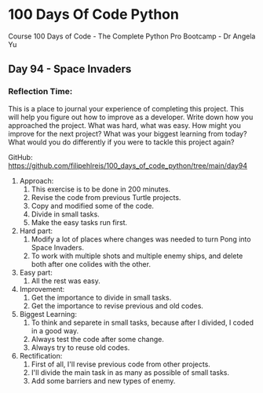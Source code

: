 # 100 Days Of Code Python
Course 100 Days of Code - The Complete Python Pro Bootcamp - Dr Angela Yu

## Day 94 - Space Invaders

### **Reflection Time:**
This is a place to journal your experience of completing this project. This will help you figure out how to improve as a developer.
Write down how you approached the project. What was hard, what was easy. How might you improve for the next project? What was your biggest learning from today? What would you do differently if you were to tackle this project again?

GitHub: https://github.com/filipehlreis/100_days_of_code_python/tree/main/day94

1. Approach:
	1. This exercise is to be done in 200 minutes.
	2. Revise the code from previous Turtle projects.
	3. Copy and modified some of the code.
    4. Divide in small tasks.
	5. Make the easy tasks run first.
2. Hard part:
	1. Modify a lot of places where changes was needed to turn Pong into Space Invaders.
	2. To work with multiple shots and multiple enemy ships, and delete both after one colides with the other.
3. Easy part:
    1. All the rest was easy.
4. Improvement:
    1. Get the importance to divide in small tasks.
    2. Get the importance to revise previous and old codes.
5.  Biggest Learning:
    1. To think and separete in small tasks, because after I divided, I coded in a good way.
    2. Always test the code after some change.
    3. Always try to reuse old codes.
6.  Rectification:
    1. First of all, I'll revise previous code from other projects.
    2. I'll divide the main task in as many as possible of small tasks.
    3. Add some barriers and new types of enemy.

